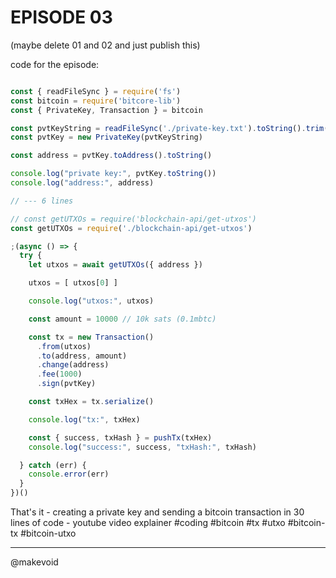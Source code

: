 # EPISODE 03

(maybe delete 01 and 02 and just publish this)

code for the episode:

```js

const { readFileSync } = require('fs')
const bitcoin = require('bitcore-lib')
const { PrivateKey, Transaction } = bitcoin

const pvtKeyString = readFileSync('./private-key.txt').toString().trim()
const pvtKey = new PrivateKey(pvtKeyString)

const address = pvtKey.toAddress().toString()

console.log("private key:", pvtKey.toString())
console.log("address:", address)

// --- 6 lines

// const getUTXOs = require('blockchain-api/get-utxos')
const getUTXOs = require('./blockchain-api/get-utxos')

;(async () => {
  try {
    let utxos = await getUTXOs({ address })

    utxos = [ utxos[0] ]

    console.log("utxos:", utxos)

    const amount = 10000 // 10k sats (0.1mbtc)

    const tx = new Transaction()
      .from(utxos)
      .to(address, amount)
      .change(address)
      .fee(1000)
      .sign(pvtKey)

    const txHex = tx.serialize()

    console.log("tx:", txHex)

    const { success, txHash } = pushTx(txHex)
    console.log("success:", success, "txHash:", txHash)

  } catch (err) {
    console.error(err)
  }
})()

```

That's it - creating a private key and sending a bitcoin transaction in 30 lines of code - youtube video explainer #coding #bitcoin #tx #utxo #bitcoin-tx #bitcoin-utxo

---

@makevoid 

